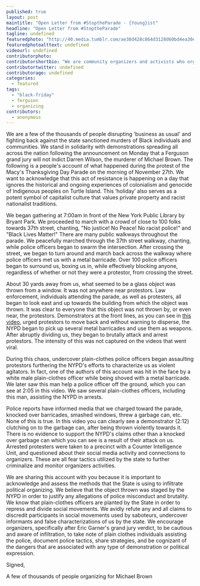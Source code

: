 ```yaml
---
published: true
layout: post
maintitle: "Open Letter from #StoptheParade - {Young}ist"
headline: "Open Letter from #StoptheParade"
tagline: undefined
featuredphoto: "http://40.media.tumblr.com/ae38d428c864d3128d60bd4ea30ebcbe/tumblr_nfz1gbe1fr1rq2ndso1_1280.jpg"
featuredphotoalttext: undefined
videourl: undefined
contributorphoto: 
contributorshortbio: "We are community organizers and activists who organized #stoptheparade. We are releasing an anonymous statement about the infiltration tactics and violence perpetuated by the NYPD. Please publish and make it accessible to the public as soon as possible."
contributortwitter: undefined
contributorage: undefined
categories: 
  - featured
tags: 
  - "black-friday"
  - ferguson 
  - organizing
contributors:
  - anonymous 
---
```


We are a few of the thousands of people disrupting 'business as usual' and fighting back against the state sanctioned murders of Black individuals and communities. We stand in solidarity with demonstrations spreading all across the nation following the announcement on Monday that a Ferguson grand jury will not indict Darren Wilson, the murderer of Michael Brown. The following is a people's account of what happened during the protest of the Macy's Thanksgiving Day Parade on the morning of November 27th. We want to acknowledge that this act of resistance is happening on a day that ignores the historical and ongoing experiences of colonialism and genocide of Indigenous peoples on Turtle Island. This ‘holiday’ also serves as a potent symbol of capitalist culture that values private property and racist nationalist traditions.

We began gathering at 7:00am in front of the New York Public Library by Bryant Park. We proceeded to march with a crowd of close to 100 folks towards 37th street, chanting, "No justice! No Peace! No racist police!" and "Black Lives Matter!" There are many public walkways throughout the parade. We peacefully marched through the 37th street walkway, chanting, while police officers began to swarm the intersection. After crossing the street, we began to turn around and march back across the walkway where police officers met us with a metal barricade. Over 100 police officers began to surround us, boxing us in, while effectively blocking anyone, regardless of whether or not they were a protestor, from crossing the street.

About 30 yards away from us, what seemed to be a glass object was thrown from a window. It was not anywhere near protestors. Law enforcement, individuals attending the parade, as well as protesters, all began to look east and up towards the building from which the object was thrown. It was clear to everyone that this object was not thrown by, or even near, the protestors. Demonstrators at the front lines, as you can see in [this video](https://www.youtube.com/watch?v=k0bTGpZx920&feature=share&app=desktop), urged protestors to move back and without warning to disperse, the NYPD began to pick up several metal barricades and use them as weapons. After abruptly dividing us, they began to brutally attack and arrest protestors. The intensity of this was not captured on the videos that went viral. 

During this chaos, undercover plain-clothes police officers began assaulting protestors furthering the NYPD's efforts to characterize us as violent agitators. In fact, one of the authors of this account was hit in the face by a white male plain-clothes officer while being shoved with a metal barricade. We later saw this man help a police officer off the ground, which you can see at 2:05 in this video. We saw several plain-clothes officers, including this man, assisting the NYPD in arrests. 

Police reports have informed media that we charged toward the parade, knocked over barricades, smashed windows, threw a garbage can, etc. None of this is true. In this video you can clearly see a demonstrator (2:12) clutching on to the garbage can, after being thrown violently towards it. There is no evidence to support the NYPD's claims other than a knocked over garbage can which you can see is a result of their attack on us. Arrested protesters were taken to a precinct with a Counter Intelligence Unit, and questioned about their social media activity and connections to organizers. These are all fear tactics utilized by the state to further criminalize and monitor organizers activities. 

We are sharing this account with you because it is important to acknowledge and assess the methods that the State is using to infiltrate political organizing. We believe that the object thrown was staged by the NYPD in order to justify any allegations of police misconduct and brutality. We know that plain-clothes officers are planted by the State in order to repress and divide social movements. We avidly refute any and all claims to discredit participants in social movements used by saboteurs, undercover informants and false characterizations of us by the state. We encourage organizers, specifically after Eric Garner's grand jury verdict, to be cautious and aware of infiltration, to take note of plain clothes individuals assisting the police, document police tactics, share strategies, and be cognizant of the dangers that are associated with any type of demonstration or political expression. 


Signed,

A few of thousands of people organizing for Michael Brown 
